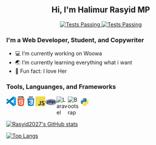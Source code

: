 <p align="center">
 <h2 align="center">Hi, I'm Halimur Rasyid MP</h2>
</p>

<p align="center">
    <a href="https://www.instagram.com/accidh/" target="_blank">
      <img alt="Tests Passing" src="https://img.shields.io/badge/instagram-C13584?style=for-the-badge&logo=instagram&logoColor=ffffff" />
    </a>
    <a href="https://medium.com/@qodr.achidh/about" target="_blank">
      <img alt="Tests Passing" src="https://img.shields.io/badge/medium-black?style=for-the-badge&logo=medium&logoColor=ffffff" />
    </a>
  </p>

### I'm a Web Developer, Student, and Copywriter
- :computer: I’m currently working on Woowa
- :earth_asia: I’m currently learning everything what i want
- :ring: Fun fact: I love Her


### Tools, Languanges, and Frameworks

[<img align="left" alt="Visual Studio Code" width="26px" src="https://raw.githubusercontent.com/github/explore/80688e429a7d4ef2fca1e82350fe8e3517d3494d/topics/visual-studio-code/visual-studio-code.png" />][vscodeplaylist]
[<img align="left" alt="HTML" width="26px" src="https://raw.githubusercontent.com/github/explore/80688e429a7d4ef2fca1e82350fe8e3517d3494d/topics/html/html.png" />][htmlplaylist]
[<img align="left" alt="CSS" width="26px" src="https://raw.githubusercontent.com/github/explore/80688e429a7d4ef2fca1e82350fe8e3517d3494d/topics/css/css.png" />][cssplaylist]
[<img align="left" alt="JavaScript" width="26px" src="https://raw.githubusercontent.com/github/explore/80688e429a7d4ef2fca1e82350fe8e3517d3494d/topics/javascript/javascript.png" />][jsplaylist]
[<img align="left" alt="PHP" width="30px" src="https://raw.githubusercontent.com/github/explore/80688e429a7d4ef2fca1e82350fe8e3517d3494d/topics/php/php.png" />][phpplaylist]
[<img align="left" alt="Laravel" width="30px" src="https://raw.githubusercontent.com/laravel/art/master/laravel-logo.png" />][laravelplaylist]
[<img align="left" alt="Bootsrap" width="30px" src="https://getbootstrap.com/docs/5.1/assets/brand/bootstrap-logo-shadow.png" />][bstrapplaylist]
[<img align="left" alt="PHP" width="30px" src="https://raw.githubusercontent.com/github/explore/80688e429a7d4ef2fca1e82350fe8e3517d3494d/topics/python/python.png" />][pyplaylist]

<br/>
<br/>
<br/>

[![Rasyid2027's GitHub stats](https://github-readme-stats.vercel.app/api?username=rasyid2027&show_icons=true&theme=tokyonight)](https://github.com/rasyid2027)

[![Top Langs](https://github-readme-stats.vercel.app/api/top-langs/?username=rasyid2027&layout=compact)](https://github.com/rasyid2027)












[vscodeplaylist]: https://www.youtube.com/playlist?list=PLj6YeMhvp2S5UgiQnBfvD7XgOMKs3O_G6
[htmlplaylist]: https://www.youtube.com/watch?v=pQN-pnXPaVg
[cssplaylist]: https://www.youtube.com/watch?v=1Rs2ND1ryYc
[jsplaylist]: https://www.youtube.com/watch?v=PkZNo7MFNFg
[phpplaylist]: https://www.youtube.com/watch?v=OK_JCtrrv-c
[laravelplaylist]: https://www.youtube.com/playlist?list=PLcjapmjyX17hJZ-shzRMxTus0aMw0EVVB
[bstrapplaylist]: https://www.youtube.com/playlist?list=PL4cUxeGkcC9joIM91nLzd_qaH_AimmdAR
[pyplaylist]:https://www.youtube.com/watch?v=rfscVS0vtbw